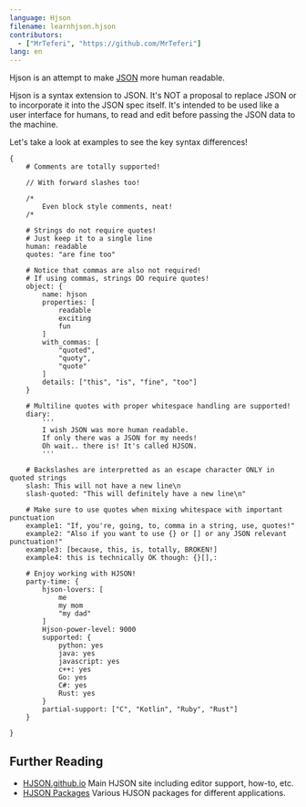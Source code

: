 ```yaml
---
language: Hjson
filename: learnhjson.hjson
contributors:
  - ["MrTeferi", "https://github.com/MrTeferi"]
lang: en
---
```


Hjson is an attempt to make [JSON](https://learnxinyminutes.com/docs/json/) more human readable.

Hjson is a syntax extension to JSON. 
It's NOT a proposal to replace JSON or to incorporate it into the JSON spec itself. 
It's intended to be used like a user interface for humans, 
to read and edit before passing the JSON data to the machine.

Let's take a look at examples to see the key syntax differences!

```hjson
{
    # Comments are totally supported!
    
    // With forward slashes too!
    
    /*
        Even block style comments, neat!
    /*
    
    # Strings do not require quotes!
    # Just keep it to a single line
    human: readable
    quotes: "are fine too"
    
    # Notice that commas are also not required!
    # If using commas, strings DO require quotes!
    object: {
        name: hjson
        properties: [
            readable
            exciting
            fun
        ]
        with_commas: [
            "quoted",
            "quoty",
            "quote"
        ]
        details: ["this", "is", "fine", "too"]
    }
    
    # Multiline quotes with proper whitespace handling are supported!
    diary:
        '''
        I wish JSON was more human readable.
        If only there was a JSON for my needs!
        Oh wait.. there is! It's called HJSON.
        '''
    
    # Backslashes are interpretted as an escape character ONLY in quoted strings
    slash: This will not have a new line\n
    slash-quoted: "This will definitely have a new line\n"

    # Make sure to use quotes when mixing whitespace with important punctuation
    example1: "If, you're, going, to, comma in a string, use, quotes!"
    example2: "Also if you want to use {} or [] or any JSON relevant punctuation!"
    example3: [because, this, is, totally, BROKEN!]
    example4: this is technically OK though: {}[],:
    
    # Enjoy working with HJSON!
    party-time: {
        hjson-lovers: [
            me
            my mom
            "my dad"
        ]
        Hjson-power-level: 9000
        supported: {
            python: yes
            java: yes
            javascript: yes
            c++: yes
            Go: yes
            C#: yes
            Rust: yes
        }
        partial-support: ["C", "Kotlin", "Ruby", "Rust"]
    }
    
}
```

## Further Reading

* [HJSON.github.io](https://hjson.github.io/) Main HJSON site including editor support, how-to, etc.
* [HJSON Packages](https://github.com/hjson/) Various HJSON packages for different applications.
